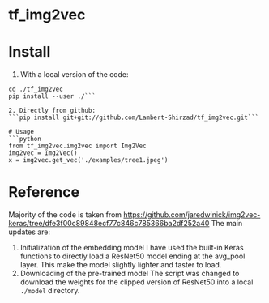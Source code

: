 # tf_img2vec

# Install
1. With a local version of the code:
```git clone https://github.com/Lambert-Shirzad/tf_img2vec
cd ./tf_img2vec
pip install --user ./```

2. Directly from github:
```pip install git+git://github.com/Lambert-Shirzad/tf_img2vec.git```

# Usage
```python
from tf_img2vec.img2vec import Img2Vec
img2vec = Img2Vec()
x = img2vec.get_vec('./examples/tree1.jpeg')
```

# Reference
Majority of the code is taken from https://github.com/jaredwinick/img2vec-keras/tree/dfe3f00c89848ecf77c846c785366ba2df252a40
The main updates are:
  1. Initialization of the embedding model
  I have used the built-in Keras functions to directly load a ResNet50 model ending at the avg_pool layer. This make the model slightly lighter and faster to load.
  2. Downloading of the pre-trained model
  The script was changed to download the weights for the clipped version of ResNet50 into a local `./model` directory. 
